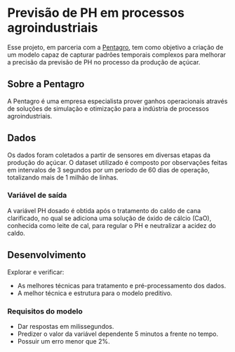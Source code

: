 # Previsão de PH em processos agroindustriais
Esse projeto, em parceria com a [Pentagro](https://pentagro.com.br/), tem como objetivo a criação de um modelo capaz de capturar padrôes temporais complexos para melhorar a precisão da previsão de PH no processo da produção de açúcar.

## Sobre a Pentagro
A Pentagro é uma empresa especialista prover ganhos operacionais através de soluções de simulação e otimização para a indústria de processos agroindustriais.

## Dados
Os dados foram coletados a partir de sensores em diversas etapas da produção do açúcar. O dataset utilizado é composto por observações feitas em intervalos de 3 segundos por um período de 60 dias de operação, totalizando mais de 1 milhão de linhas.

### Variável de saída
A variável PH dosado é obtida após o tratamento do caldo de cana clarificado, no qual se adiciona uma solução de óxido de cálcio (CaO), conhecida como leite de cal, para regular o PH e neutralizar a acidez do caldo.

## Desenvolvimento
Explorar e verificar:
- As melhores técnicas para tratamento e pré-processamento dos dados.
- A melhor técnica e estrutura para o modelo preditivo.

### Requisitos do modelo
- Dar respostas em milissegundos.
- Predizer o valor da variável dependente 5 minutos a frente no tempo.
- Possuir um erro menor que 2%.